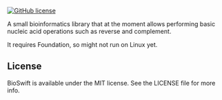 [![GitHub license](https://img.shields.io/badge/license-MIT-lightgrey.svg)](https://github.com/maciejtrybilo/BioSwift/blob/master/LICENSE)

A small bioinformatics library that at the moment allows performing basic nucleic acid operations such as reverse and complement.

It requires Foundation, so might not run on Linux yet.

## License

BioSwift is available under the MIT license. See the LICENSE file for more info.
